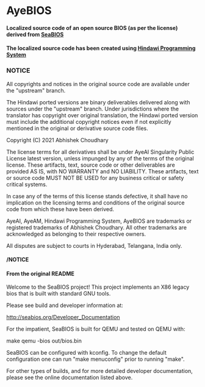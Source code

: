 # AyeBIOS
#### Localized source code of an open source BIOS (as per the license) derived from [SeaBIOS](https://github.com/qemu/seabios)
#### The localized source code has been created using [Hindawi Programming System](https://hindawiai.github.io)


### NOTICE
All copyrights and notices in the original source code are available under the "upstream" branch.

The Hindawi ported versions are binary deliverables delivered along with sources under the "upstream" branch.
Under jurisdictions where the translator has copyright over original translation, the Hindawi ported version
must include the additional copyright notices even if not explicitly mentioned in the original or derivative
source code files.

Copyright (C) 2021 Abhishek Choudhary

The license terms for all derivatives shall be under AyeAI Singularity Public License latest version, unless
impunged by any of the terms of the original license. These artifacts, text, source code or other deliverables
are provided AS IS, with NO WARRANTY and NO LIABILITY. These artifacts, text or source code MUST NOT BE USED
for any business critical or safety critical systems.

In case any of the terms of this license stands defective, it shall have no implication on the licensing terms
and conditions of the original source code from which these have been derived.

AyeAI, AyeAM, Hindawi Programming System, AyeBIOS are trademarks or registered trademarks of Abhishek Choudhary. 
All other trademarks are acknowledged as belonging to their respective owners.

All disputes are subject to courts in Hyderabad, Telangana, India only.

#### /NOTICE

#### From the original README
Welcome to the SeaBIOS project!  This project implements an X86 legacy
bios that is built with standard GNU tools.

Please see build and developer information at:

  http://seabios.org/Developer_Documentation

For the impatient, SeaBIOS is built for QEMU and tested on QEMU with:

  make
  qemu -bios out/bios.bin

SeaBIOS can be configured with kconfig.  To change the default
configuration one can run "make menuconfig" prior to running "make".

For other types of builds, and for more detailed developer
documentation, please see the online documentation listed above.
